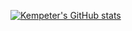 [![Kempeter's GitHub stats](https://github-readme-stats-git-masterrstaa-rickstaa.vercel.app/api?username=kempeter&show_icons=true&theme=radical)](https://github.com/anuraghazra/github-readme-stats)
